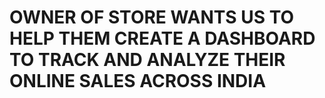 # OWNER OF STORE WANTS US TO HELP THEM CREATE A DASHBOARD TO TRACK AND ANALYZE THEIR ONLINE SALES ACROSS INDIA
